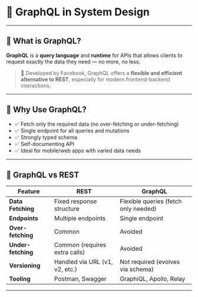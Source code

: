 
# 🧮 GraphQL in System Design

---

## 🔹 What is GraphQL?

**GraphQL** is a **query language** and **runtime** for APIs that allows clients to request exactly the data they need — no more, no less.

> 📌 Developed by Facebook, GraphQL offers a **flexible and efficient alternative to REST**, especially for modern frontend-backend interactions.

---

## 🔹 Why Use GraphQL?

- ✅ Fetch only the required data (no over-fetching or under-fetching)
- ✅ Single endpoint for all queries and mutations
- ✅ Strongly typed schema
- ✅ Self-documenting API
- ✅ Ideal for mobile/web apps with varied data needs

---

## 🔹 GraphQL vs REST

| Feature              | REST                         | GraphQL                             |
|----------------------|------------------------------|--------------------------------------|
| **Data Fetching**     | Fixed response structure      | Flexible queries (fetch only needed) |
| **Endpoints**         | Multiple endpoints            | Single endpoint                      |
| **Over-fetching**     | Common                        | Avoided                              |
| **Under-fetching**    | Common (requires extra calls) | Avoided                              |
| **Versioning**        | Handled via URL (v1, v2, etc.)| Not required (evolves via schema)    |
| **Tooling**           | Postman, Swagger              | GraphiQL, Apollo, Relay              |

---
